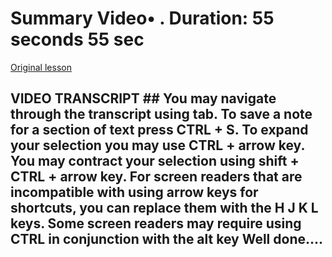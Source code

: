 # Summary Video• . Duration: 55 seconds 55 sec

[Original lesson](https://www.coursera.org/learn/uol-how-computers-work/lecture/2iPMA/summary)

## VIDEO TRANSCRIPT ## You may navigate through the transcript using tab. To save a note for a section of text press CTRL + S. To expand your selection you may use CTRL + arrow key. You may contract your selection using shift + CTRL + arrow key. For screen readers that are incompatible with using arrow keys for shortcuts, you can replace them with the H J K L keys. Some screen readers may require using CTRL in conjunction with the alt key Well done....

